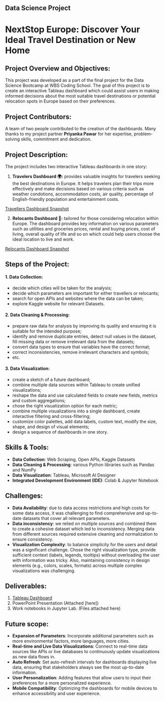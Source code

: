 ## Data Science Project
# NextStop Europe: Discover Your Ideal Travel Destination or New Home

## Project Overview and Objectives:
This project was developed as a part of the final project for the Data Science Bootcamp at WBS Coding School. The goal of this project is to create an interactive Tableau dashboard which could assist users in  making informed decisions about the most suitable travel destinations or potential relocation spots in Europe based on their preferences. 

## Project Contributors:
A team of two people contributed to the creation of the dashboards.
Many thanks to my project partner **Priyanka Pawar** for her expertise, problem-solving skills, commitment and dedication. 

## Project Description:
The project includes two interactive Tableau dashboards in one story:

1. **Travelers Dashboard 🌍:** provides valuable insights for travelers seeking the best destinations in Europe. It helps travelers plan their trips more effectively and make decisions based on various criteria such as weather condotions, accommodation costs, air quality, percentage of English-friendly population and entertainment costs.

[Travellers Dashboard Snapshot](https://github.com/user-attachments/assets/e09d12d6-7cd5-4fa0-8645-f7bdb0749284) 
   
2. **Relocants Dashboard 🏡:** tailored for those considering relocation within Europe. The dashboard provides key information on various parameters such as utilities and groceries prices, rental and buying prices, cost of living, overall  quality of life and so on which could help users choose the ideal location to live and work.

[Relocants Dashboard Snapshot](https://github.com/user-attachments/assets/f9d11236-8980-42ed-831b-99610441c702)

## Steps of the Project:

#### 1. Data Collection:
   - decide which cities will be taken for the analysis;
   - decide which parameters are important for either travellers or relocants;
   - search for open APIs and websites where the data can be taken;
   - explore Kaggle website for relevant Datasets.
#### 2. Data Cleaning & Processing:
   - prepare raw data for analysis by improving its quality and ensuring it is suitable for the intended purpose;
   - identify and remove duplicate entries, detect null values in the dataset, fill missing data or remove irrelevant data from the datasets;
   - convert data types to ensure that variables have the correct format;
   - correct inconsistencies, remove irrelevant characters and symbols;
   - etc.
#### 3. Data Visualization:
   - create a sketch of a future dashboard;
   - combine multiple data sources within Tableau to create unified visualizations;
   - reshape the data and use calculated fields to create new fields, metrics and custom aggregations;
   - chose the right visuatization option for each metric; 
   - combine multiple visualizations into a single dashboard, create interactive filtering and cross-filtering;
   - customize color palettes, add data labels, custom text, modify the size, shape, and design of visual elements;
   - design a sequence of dashboards in one story.

## Skills & Tools:

- **Data Collection**: Web Scraping, Open APIs, Kaggle Datasets
- **Data Cleaning & Processing**: various Python libraries such as Pandas and NumPy
- **Data Visualization**: Tableau, Microsoft AI Designer
- **Integrated Development Environment (IDE)**: Colab & Jupyter Notebook

## Challenges:

- **Data Availability**: due to data access restrictions and high costs for some data access, it was challenging to find comprehensive and up-to-date datasets that cover all relevant parameters. 
- **Data inconsistency**: we relied on multiple sources and combined them to create a cohesive dataset which led to inconsistency. Merging data from different sources required extensive cleaning and normalization to ensure consistency. 
- **Visualization Complexity**: to balance simplicity for the users and detail was a significant challenge. Chose the right visualization type, provide sufficient context (labels, legends, tooltips) without overloading the user with information was tricky. Also, maintaining consistency in design elements (e.g., colors, scales, formats) across multiple complex visualizations was challenging.

## Deliverables:

1. [Tableau Dashboard](https://public.tableau.com/app/profile/julia.keller/viz/Next_Stop_Europe/Story1)
2. PowerPoint Presentation (Attached [here])
3. Work notebooks in Jupyter Lab. (Files attached here)

## Future scope:

- **Expansion of Parameters**: Incorporate additional parameters such as more environmental factors, more languages, more cities. 
- **Real-time and Live Data Visualizations**: Connect to real-time data sources like APIs or live databases to continuously update visualizations as new data flows in. 
- **Auto Refresh**: Set auto-refresh intervals for dashboards displaying live data, ensuring that stakeholders always see the most up-to-date information.
- **User Personalization**: Adding features that allow users to input their preferences for a more personalized experience.
- **Mobile Compatibility**: Optimizing the dashboards for mobile devices to enhance accessibility and user experience.



